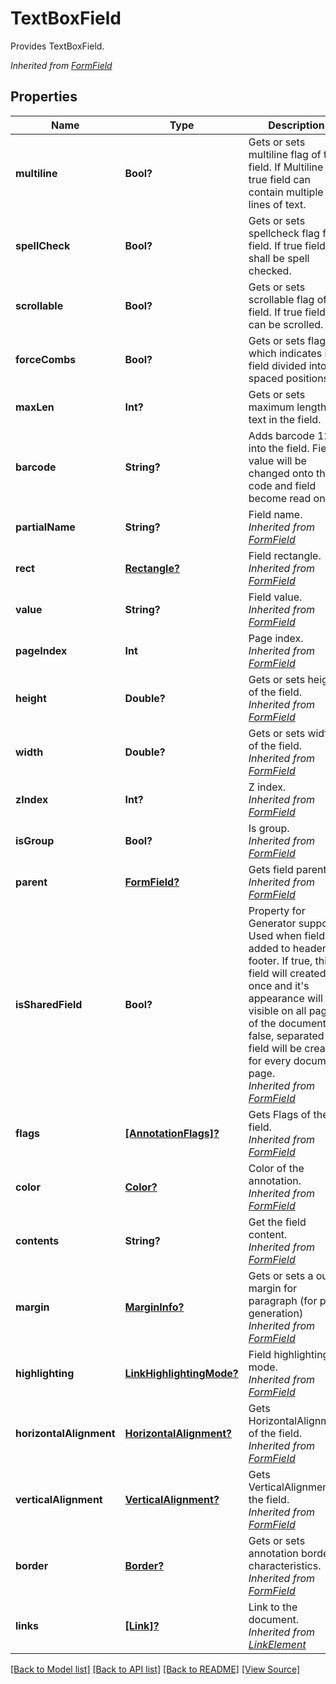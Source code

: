 ﻿# TextBoxField
Provides TextBoxField.

*Inherited from [FormField](FormField.md)*
## Properties
Name | Type | Description | Notes
------------ | ------------- | ------------- | -------------
**multiline** | **Bool?** | Gets or sets multiline flag of the field. If Multiline is true field can contain multiple lines of text. | [optional]
**spellCheck** | **Bool?** | Gets or sets spellcheck flag for field. If true field shall be spell checked. | [optional]
**scrollable** | **Bool?** | Gets or sets scrollable flag of field. If true field can be scrolled. | [optional]
**forceCombs** | **Bool?** | Gets or sets flag which indicates is field divided into spaced positions. | [optional]
**maxLen** | **Int?** | Gets or sets maximum length of text in the field. | [optional]
**barcode** | **String?** | Adds barcode 128 into the field. Field value will be changed onto the code and field become read only. | [optional]
**partialName** | **String?** | Field name.<br />*Inherited from [FormField](FormField.md)* | [optional]
**rect** | [**Rectangle?**](Rectangle.md) | Field rectangle.<br />*Inherited from [FormField](FormField.md)* | [optional]
**value** | **String?** | Field value.<br />*Inherited from [FormField](FormField.md)* | [optional]
**pageIndex** | **Int** | Page index.<br />*Inherited from [FormField](FormField.md)* | 
**height** | **Double?** | Gets or sets height of the field.<br />*Inherited from [FormField](FormField.md)* | [optional]
**width** | **Double?** | Gets or sets width of the field.<br />*Inherited from [FormField](FormField.md)* | [optional]
**zIndex** | **Int?** | Z index.<br />*Inherited from [FormField](FormField.md)* | [optional]
**isGroup** | **Bool?** | Is group.<br />*Inherited from [FormField](FormField.md)* | [optional]
**parent** | [**FormField?**](FormField.md) | Gets field parent.<br />*Inherited from [FormField](FormField.md)* | [optional]
**isSharedField** | **Bool?** | Property for Generator support. Used when field is added to header or footer. If true, this field will created once and it's appearance will be visible on all pages of the document. If false, separated field will be created for every document page.<br />*Inherited from [FormField](FormField.md)* | [optional]
**flags** | [**[AnnotationFlags]?**](AnnotationFlags.md) | Gets Flags of the field.<br />*Inherited from [FormField](FormField.md)* | [optional]
**color** | [**Color?**](Color.md) | Color of the annotation.<br />*Inherited from [FormField](FormField.md)* | [optional]
**contents** | **String?** | Get the field content.<br />*Inherited from [FormField](FormField.md)* | [optional]
**margin** | [**MarginInfo?**](MarginInfo.md) | Gets or sets a outer margin for paragraph (for pdf generation)<br />*Inherited from [FormField](FormField.md)* | [optional]
**highlighting** | [**LinkHighlightingMode?**](LinkHighlightingMode.md) | Field highlighting mode.<br />*Inherited from [FormField](FormField.md)* | [optional]
**horizontalAlignment** | [**HorizontalAlignment?**](HorizontalAlignment.md) | Gets HorizontalAlignment of the field.<br />*Inherited from [FormField](FormField.md)* | [optional]
**verticalAlignment** | [**VerticalAlignment?**](VerticalAlignment.md) | Gets VerticalAlignment of the field.<br />*Inherited from [FormField](FormField.md)* | [optional]
**border** | [**Border?**](Border.md) | Gets or sets annotation border characteristics.<br />*Inherited from [FormField](FormField.md)* | [optional]
**links** | [**[Link]?**](Link.md) | Link to the document.<br />*Inherited from [LinkElement](LinkElement.md)* | [optional]

[[Back to Model list]](../README.md#documentation-for-models) [[Back to API list]](../README.md#documentation-for-api-endpoints) [[Back to README]](../README.md) [[View Source]](../AsposePdfCloud/Models/TextBoxField.swift)

